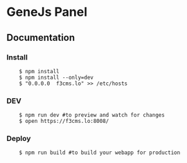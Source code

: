 GeneJs Panel
===========

## Documentation

### Install
```
    $ npm install
    $ npm install --only=dev
    $ "0.0.0.0  f3cms.lo" >> /etc/hosts
```

### DEV
```
    $ npm run dev #to preview and watch for changes
    $ open https://f3cms.lo:8008/
```

### Deploy
```
    $ npm run build #to build your webapp for production
```

